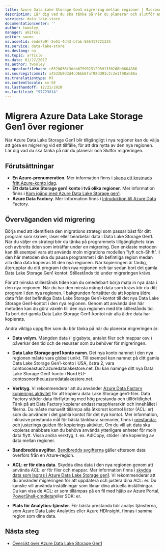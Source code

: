 ```yaml
---
title: Azure Data Lake Storage Gen1 migrering mellan regioner | Microsoft Docs
description: Lär dig vad du ska tänka på när du planerar och slutför en migrering till Azure Data Lake Storage Gen1 när den blir tillgänglig i nya regioner.
services: data-lake-store
documentationcenter: ''
author: twooley
manager: amitkul
editor: swums
ms.assetid: ebde7b9f-2e51-4d43-b7ab-566417221335
ms.service: data-lake-store
ms.devlang: na
ms.topic: article
ms.date: 01/27/2017
ms.author: twooley
ms.openlocfilehash: c6520036f3ddb8799025129391330268b0604886
ms.sourcegitcommit: a4533b9d3d4cd6bb6faf92dd91c2c3e1f98ab86a
ms.translationtype: MT
ms.contentlocale: sv-SE
ms.lasthandoff: 12/22/2020
ms.locfileid: "97723814"
---
```

# <a name="migrate-azure-data-lake-storage-gen1-across-regions"></a>Migrera Azure Data Lake Storage Gen1 över regioner

När Azure Data Lake Storage Gen1 blir tillgängligt i nya regioner kan du välja att göra en migrering vid ett tillfälle, för att dra nytta av den nya regionen. Lär dig vad du ska tänka på när du planerar och Slutför migreringen.

## <a name="prerequisites"></a>Förutsättningar

* **En Azure-prenumeration**. Mer information finns i [skapa ett kostnads fritt Azure-konto idag](https://azure.microsoft.com/pricing/free-trial/).
* **Ett data Lake Storage gen1 konto i två olika regioner**. Mer information finns i [Kom igång med Azure Data Lake Storage gen1](data-lake-store-get-started-portal.md).
* **Azure Data Factory**. Mer information finns i [Introduktion till Azure Data Factory](../data-factory/introduction.md).


## <a name="migration-considerations"></a>Överväganden vid migrering

Börja med att identifiera den migrations strategi som passar bäst för ditt program som skriver, läser eller bearbetar data i Data Lake Storage Gen1. När du väljer en strategi bör du tänka på programmets tillgänglighets krav och avbrotts tiden som inträffar under en migrering. Den enklaste metoden kan till exempel vara att använda moln migrations modellen "lyft och-Shift". I den här metoden ska du pausa programmet i din befintliga region medan alla dina data kopieras till den nya regionen. När kopieringen är färdig, återupptar du ditt program i den nya regionen och tar sedan bort det gamla Data Lake Storage Gen1 kontot. Stillestånds tid under migreringen krävs.

För att minska stillestånds tiden kan du omedelbart börja mata in nya data i den nya regionen. När du har den minsta mängd data som krävs kör du ditt program i den nya regionen. I bakgrunden fortsätter du att kopiera äldre data från det befintliga Data Lake Storage Gen1-kontot till det nya Data Lake Storage Gen1-kontot i den nya regionen. Genom att använda den här metoden kan du göra växeln till den nya regionen med lite stillestånds tid. Ta bort det gamla Data Lake Storage Gen1-kontot när alla äldre data har kopierats.

Andra viktiga uppgifter som du bör tänka på när du planerar migreringen är:

* **Data volym**. Mängden data (i gigabyte, antalet filer och mappar osv.) påverkar den tid och de resurser som du behöver för migreringen.

* **Data Lake Storage gen1 konto namn**. Det nya konto namnet i den nya regionen måste vara globalt unikt. Till exempel kan namnet på ditt gamla Data Lake Storage Gen1-konto i USA, östra 2, vara contosoeastus2.azuredatalakestore.net. Du kan namnge ditt nya Data Lake Storage Gen1-konto i Nord EU-contosonortheu.azuredatalakestore.net.

* **Verktyg**. Vi rekommenderar att du använder [Azure Data Factory kopierings aktivitet](../data-factory/connector-azure-data-lake-store.md) för att kopiera data Lake Storage gen1-filer. Data Factory stöder data förflyttning med hög prestanda och tillförlitlighet. Tänk på att Data Factory kopierar endast mapphierarkin och innehållet i filerna. Du måste manuellt tillämpa alla åtkomst kontrol listor (ACL: er) som du använder i det gamla kontot för det nya kontot. Mer information, inklusive prestanda mål för bästa tänkbara scenarier, finns i [prestanda-och justerings guiden för kopierings aktivitet](../data-factory/copy-activity-performance.md). Om du vill att data ska kopieras snabbare kan du behöva använda ytterligare enheter för moln data flytt. Vissa andra verktyg, t. ex. AdlCopy, stöder inte kopiering av data mellan regioner.  

* **Bandbredds avgifter**. [Bandbredds avgifterna](https://azure.microsoft.com/pricing/details/bandwidth/) gäller eftersom data överförs från en Azure-region.

* **ACL: er för dina data**. Skydda dina data i den nya regionen genom att använda ACL: er för filer och mappar. Mer information finns i [skydda data som lagras i Azure Data Lake Storage gen1](data-lake-store-secure-data.md). Vi rekommenderar att du använder migreringen för att uppdatera och justera dina ACL: er. Du kanske vill använda inställningar som liknar dina aktuella inställningar. Du kan visa de ACL: er som tillämpas på en fil med hjälp av Azure Portal, [PowerShell-cmdletar](/powershell/module/az.datalakestore/get-azdatalakestoreitempermission)eller SDK: er.  

* **Plats för Analytics-tjänster**. För bästa prestanda bör analys tjänsterna, som Azure Data Lake Analytics eller Azure HDInsight, finnas i samma region som dina data.  

## <a name="next-steps"></a>Nästa steg
* [Översikt över Azure Data Lake Storage Gen1](data-lake-store-overview.md)
